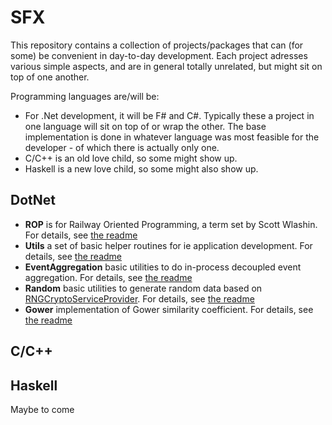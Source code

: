 # SFX

This repository contains a collection of projects/packages that can (for some) be convenient in day-to-day development. Each project adresses various simple aspects, and are in general totally unrelated, but might sit on top of one another. 

Programming languages are/will be:

* For .Net development, it will be F# and C#. Typically these a project in one language will sit on top of or wrap the other. The base implementation is done in whatever language was most feasible for the developer - of which there is actually only one.
* C/C++ is an old love child, so some might show up.
* Haskell is a new love child, so some might also show up.

## DotNet

* **ROP** is for Railway Oriented Programming, a term set by Scott Wlashin. For details, see [the readme](doc/DotNet/README.ROP.md)
* **Utils** a set of basic helper routines for ie application development. For details, see [the readme](doc/DotNet/README.Utils.md)
* **EventAggregation** basic utilities to do in-process decoupled event aggregation. For details, see [the readme](doc/DotNet/README.EventAggregation.md)
* **Random** basic utilities to generate random data based on [RNGCryptoServiceProvider](https://referencesource.microsoft.com/#mscorlib/system/security/cryptography/rngcryptoserviceprovider.cs,d525bf7d9ca1d38a). For details, see [the readme](doc/DotNet/README.Random.md)
* **Gower** implementation of Gower similarity coefficient. For details, see [the readme](doc/DotNet/README.Gower.md)

## C/C++

## Haskell

Maybe to come
